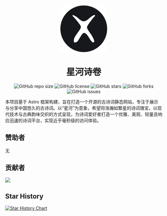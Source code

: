 <p align="center">
    <img src="./public/favicon.svg" alt="logo" style="height: 150px; width:150px;"/>
</p>

<h1 align="center">星河诗卷</h1>

<div align="center">

![GitHub repo size](https://img.shields.io/github/repo-size/ethanbox/xingheshijuan)
![GitHub license](https://img.shields.io/github/license/ethanbox/xingheshijuan)
![GitHub stars](https://img.shields.io/github/stars/ethanbox/xingheshijuan?style=social)
![GitHub forks](https://img.shields.io/github/forks/ethanbox/xingheshijuan?style=social)
![GitHub issues](https://img.shields.io/github/issues/ethanbox/xingheshijuan)

</div>

本项目基于 Astro 框架构建，旨在打造一个开源的古诗词静态网站，专注于展示与分享中国悠久的古诗词。以“星河”为意象，希望将浩瀚如繁星的诗词瑰宝，以现代技术与古典韵味交织的方式呈现，为诗词爱好者打造一个优雅、美观、轻量且响应迅速的诗词平台，实现近乎毫秒级的访问体验。

## 赞助者

无

## 贡献者

<a href="https://github.com/ethanbox/xingheshijuan/graphs/contributors">
    <img src="https://contrib.rocks/image?repo=ethanbox/xingheshijuan" />
</a>

## Star History

[![Star History Chart](https://starchart.cc/ethanbox/xingheshijuan.svg)](https://starchart.cc/ethanbox/xingheshijuan)